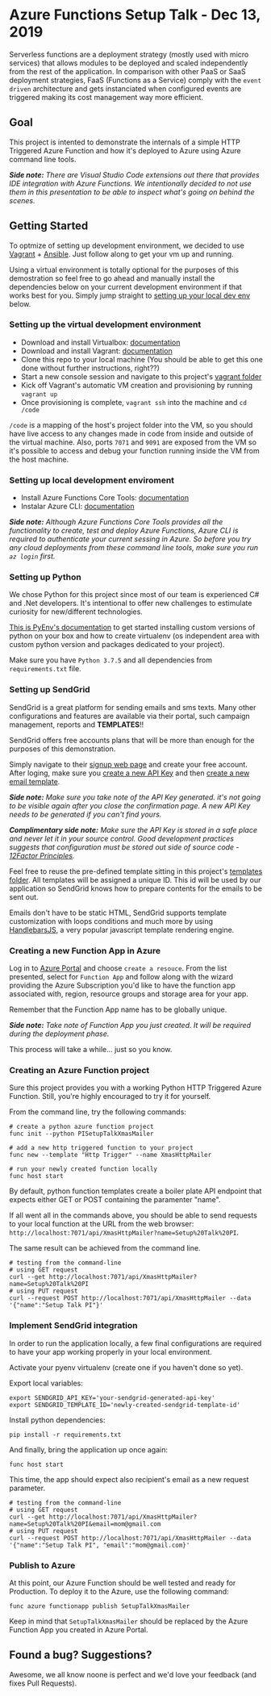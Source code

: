 # Azure Functions Setup Talk - Dec 13, 2019

Serverless functions are a deployment strategy (mostly used with micro services) that allows modules to be deployed and scaled independently from the rest of the application. In comparison with other PaaS or SaaS deployment strategies, FaaS (Functions as a Service) comply with the `event driven` architecture and gets instanciated when configured events are triggered making its cost management way more efficient.

## Goal

This project is intented to demonstrate the internals of a simple HTTP Triggered Azure Function and how it's deployed to Azure using Azure command line tools.

_**Side note:** There are Visual Studio Code extensions out there that provides IDE integration with Azure Functions. We intentionally decided to not use them in this presentation to be able to inspect what's going on behind the scenes._

## Getting Started

To optmize of setting up development environment, we decided to use [Vagrant][1] + [Ansible][2]. Just follow along to get your vm up and running.

Using a virtual environment is totally optional for the purposes of this demostration so feel free to go ahead and manually install the dependencies below on your current development environment if that works best for you. Simply jump straight to [setting up your local dev env](#setting-up-local-development-environment) below.

### Setting up the virtual development environment
- Download and install Virtualbox: [documentation][3]
- Download and install Vagrant: [documentation][4]
- Clone this repo to your local machine (You should be able to get this one done without further instructions, right??)
- Start a new console session and navigate to this project's [vagrant folder][5]
- Kick off Vagrant's automatic VM creation and provisioning by running `vagrant up`
- Once provisioning is complete, `vagrant ssh` into the machine and `cd /code`

`/code` is a mapping of the host's project folder into the VM, so you should have live access to any changes made in code from inside and outside of the virtual machine. Also, ports `7071` and `9091` are exposed from the VM so it's possible to access and debug your function running inside the VM from the host machine.

### Setting up local development enviroment

- Install Azure Functions Core Tools: [documentation][7]
- Instalar Azure CLI: [documentation][8]

_**Side note:** Although Azure Functions Core Tools provides all the functionality to create, test and deploy Azure Functions, Azure CLI is required to authenticate your current sessing in Azure. So before you try any cloud deployments from these command line tools, make sure you run `az login` first._

### Setting up Python

We chose Python for this project since most of our team is experienced C# and .Net developers.
It's intentional to offer new challenges to estimulate curiosity for new/different technologies.

[This is PyEnv's documentation][6] to get started installing custom versions of python on your box and how to create virtualenv (os independent area with custom python version and packages dedicated to your project).

Make sure you have `Python 3.7.5` and all dependencies from `requirements.txt` file.

### Setting up SendGrid

SendGrid is a great platform for sending emails and sms texts.
Many other configurations and features are available via their portal, such campaign management, reports and **TEMPLATES**!!

SendGrid offers free accounts plans that will be more than enough for the purposes of this demonstration.

Simply navigate to their [signup web page][9] and create your free account.
After loging, make sure you [create a new API Key][10] and then [create a new email template][11].

_**Side note:** Make sure you take note of the API Key generated. it's not going to be visible again after you close the confirmation page. A new API Key needs to be generated if you can't find yours._

_**Complimentary side note:** Make sure the API Key is stored in a safe place and never let it in your source control. Good development practices suggests that configuration must be stored out side of source code - [12Factor Principles][13]._

Feel free to reuse the pre-defined template sitting in this project's [templates folder](templates/).
All templates will be assigned a unique ID. This id will be used by our application so SendGrid knows how to prepare contents for the emails to be sent out.

Emails don't have to be static HTML, SendGrid supports template customization with loops conditions and much more by using [HandlebarsJS][12], a very popular javascript template rendering engine.

### Creating a new Function App in Azure

Log in to [Azure Portal][14] and choose `create a resouce`.
From the list presented, select for `Function App` and follow along with the wizard providing the Azure Subscription you'd like to have the function app associated with, region, resource groups and storage area for your app.

Remember that the Function App name has to be globally unique.

_**Side note:** Take note of Function App you just created. It will be required during the deployment phase._

This process will take a while... just so you know.

### Creating an Azure Function project

Sure this project provides you with a working Python HTTP Triggered Azure Function.
Still, you're highly encouraged to try it for yourself.

From the command line, try the following commands:
```
# create a python azure function project
func init --python PISetupTalkXmasMailer

# add a new http triggered function to your project
func new --template "Http Trigger" --name XmasHttpMailer

# run your newly created function locally
func host start
```

By default, python function templates create a boiler plate API endpoint that expects either GET or POST containing the paramenter "name".

If all went all in the commands above, you should be able to send requests to your local function at the URL from the web browser:
`http://localhost:7071/api/XmasHttpMailer?name=Setup%20Talk%20PI`.

The same result can be achieved from the command line.
```
# testing from the command-line
# using GET request
curl --get http://localhost:7071/api/XmasHttpMailer?name=Setup%20Talk%20PI
# using PUT request
curl --request POST http://localhost:7071/api/XmasHttpMailer --data '{"name":"Setup Talk PI"}'
```

### Implement SendGrid integration

In order to run the application locally, a few final configurations are required to have your app working properly in your local environment.

Activate your pyenv virtualenv (create one if you haven't done so yet).

Export local variables:
```
export SENDGRID_API_KEY='your-sendgrid-generated-api-key'
export SENDGRID_TEMPLATE_ID='newly-created-sendgrid-template-id'
```

Install python dependencies:
```
pip install -r requirements.txt
```

And finally, bring the application up once again:
```
func host start
```

This time, the app should expect also recipient's email as a new request parameter.
```
# testing from the command-line
# using GET request
curl --get http://localhost:7071/api/XmasHttpMailer?name=Setup%20Talk%20PI&email=mom@gmail.com
# using PUT request
curl --request POST http://localhost:7071/api/XmasHttpMailer --data '{"name":"Setup Talk PI", "email":"mom@gmail.com}'
```

### Publish to Azure

At this point, our Azure Function should be well tested and ready for Production.
To deploy it to the Azure, use the following command:

```
func azure functionapp publish SetupTalkXmasMailer
```

Keep in mind that `SetupTalkXmasMailer` should be replaced by the Azure Function App you created in Azure Portal.

## Found a bug? Suggestions?
Awesome, we all know noone is perfect and we'd love your feedback (and fixes Pull Requests).


[1]: https://vagrantup.com
[2]: https://ansible.com
[3]: https://www.virtualbox.org/wiki/Downloads
[4]: https://www.vagrantup.com/docs/installation/
[5]: vagrant/
[6]: https://github.com/pyenv/pyenv
[7]: https://docs.microsoft.com/en-us/azure/azure-functions/functions-run-local#install-the-azure-functions-core-tools
[8]: https://docs.microsoft.com/en-us/cli/azure/install-azure-cli?view=azure-cli-latest
[9]: https://signup.sendgrid.com/
[10]: https://sendgrid.com/docs/ui/account-and-settings/api-keys/#creating-an-api-key
[11]: https://sendgrid.com/docs/glossary/transactional-email-templates/
[12]: https://handlebarsjs.com/
[13]: https://12factor.net/config
[14]: https://portal.azure.com/
[15]: https://docs.microsoft.com/en-us/azure/azure-functions/functions-create-first-function-python